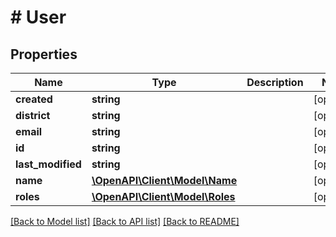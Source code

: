 # # User

## Properties

Name | Type | Description | Notes
------------ | ------------- | ------------- | -------------
**created** | **string** |  | [optional]
**district** | **string** |  | [optional]
**email** | **string** |  | [optional]
**id** | **string** |  | [optional]
**last_modified** | **string** |  | [optional]
**name** | [**\OpenAPI\Client\Model\Name**](Name.md) |  | [optional]
**roles** | [**\OpenAPI\Client\Model\Roles**](Roles.md) |  | [optional]

[[Back to Model list]](../../README.md#models) [[Back to API list]](../../README.md#endpoints) [[Back to README]](../../README.md)
